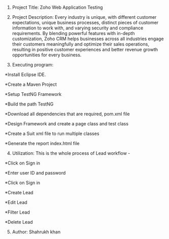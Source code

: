1. Project Title: Zoho Web Application Testing

2. Project Description: Every industry is unique, with different customer expectations, unique business processes, distinct pieces of customer information to work with, and 
varying security and compliance requirements. By blending powerful features with in-depth customization, Zoho CRM helps businesses across all industries engage their customers 
meaningfully and optimize their sales operations, resulting in positive customer experiences and better revenue growth opportunities for every business.

3. Executing program: 

 *Install Eclipse IDE.

 *Create a Maven Project

 *Setup TestNG Framework

 *Build the path TestNG

 *Download all dependencies that are required, pom.xml file

 *Design Framework and create a page class and test class

 *Create a Suit xml file to run multiple classes

 *Generate the report index.html file


4. Utilization: This is the whole process of Lead workflow - 

 *Click on Sign in

 *Enter user ID and password

 *Click on Sign in 

 *Create Lead

 *Edit Lead 

 *Filter Lead 

 *Delete Lead


5. Author: Shahrukh khan

